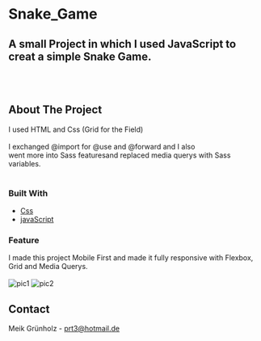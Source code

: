 # Snake_Game

## A small Project in which I used JavaScript to creat a simple Snake Game.






<br><br>



<!-- ABOUT THE PROJECT -->
## About The Project

I used HTML and Css (Grid for the Field) <br><br>
I exchanged @import for @use and @forward and I also <br>
went more into Sass featuresand replaced media querys with Sass variables. <br><br>





### Built With


* [Css](https://wiki.selfhtml.org/wiki/CSS)
* [javaScript](https://developer.mozilla.org/de/docs/Web/JavaScript/)



### Feature

I made this project Mobile First and made it fully responsive with Flexbox, Grid and Media Querys. <br> <br>
![pic1](https://user-images.githubusercontent.com/57542570/154726904-9ffd9114-8703-4fd7-ab4a-dbe23598cf27.png)
![pic2](https://user-images.githubusercontent.com/57542570/154726920-a356ef46-595d-4bc7-a4e1-a4ea09573415.png)


<!-- CONTACT -->
## Contact

Meik Grünholz -  prt3@hotmail.de
